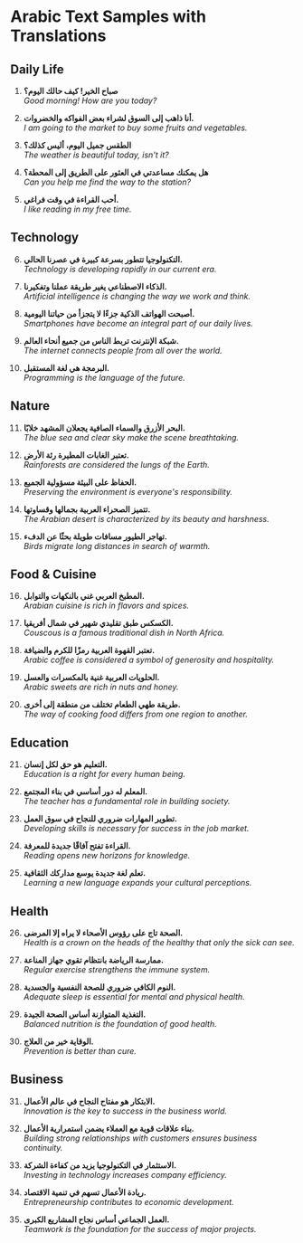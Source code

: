# Arabic Text Samples with Translations

## Daily Life
1. **صباح الخير! كيف حالك اليوم؟**  
   _Good morning! How are you today?_

2. **أنا ذاهب إلى السوق لشراء بعض الفواكه والخضروات.**  
   _I am going to the market to buy some fruits and vegetables._

3. **الطقس جميل اليوم، أليس كذلك؟**  
   _The weather is beautiful today, isn't it?_

4. **هل يمكنك مساعدتي في العثور على الطريق إلى المحطة؟**  
   _Can you help me find the way to the station?_

5. **أحب القراءة في وقت فراغي.**  
   _I like reading in my free time._

## Technology
6. **التكنولوجيا تتطور بسرعة كبيرة في عصرنا الحالي.**  
   _Technology is developing rapidly in our current era._

7. **الذكاء الاصطناعي يغير طريقة عملنا وتفكيرنا.**  
   _Artificial intelligence is changing the way we work and think._

8. **أصبحت الهواتف الذكية جزءًا لا يتجزأ من حياتنا اليومية.**  
   _Smartphones have become an integral part of our daily lives._

9. **شبكة الإنترنت تربط الناس من جميع أنحاء العالم.**  
   _The internet connects people from all over the world._

10. **البرمجة هي لغة المستقبل.**  
    _Programming is the language of the future._

## Nature
11. **البحر الأزرق والسماء الصافية يجعلان المشهد خلابًا.**  
    _The blue sea and clear sky make the scene breathtaking._

12. **تعتبر الغابات المطيرة رئة الأرض.**  
    _Rainforests are considered the lungs of the Earth._

13. **الحفاظ على البيئة مسؤولية الجميع.**  
    _Preserving the environment is everyone's responsibility._

14. **تتميز الصحراء العربية بجمالها وقساوتها.**  
    _The Arabian desert is characterized by its beauty and harshness._

15. **تهاجر الطيور مسافات طويلة بحثًا عن الدفء.**  
    _Birds migrate long distances in search of warmth._

## Food & Cuisine
16. **المطبخ العربي غني بالنكهات والتوابل.**  
    _Arabian cuisine is rich in flavors and spices._

17. **الكسكس طبق تقليدي شهير في شمال أفريقيا.**  
    _Couscous is a famous traditional dish in North Africa._

18. **تعتبر القهوة العربية رمزًا للكرم والضيافة.**  
    _Arabic coffee is considered a symbol of generosity and hospitality._

19. **الحلويات العربية غنية بالمكسرات والعسل.**  
    _Arabic sweets are rich in nuts and honey._

20. **طريقة طهي الطعام تختلف من منطقة إلى أخرى.**  
    _The way of cooking food differs from one region to another._

## Education
21. **التعليم هو حق لكل إنسان.**  
    _Education is a right for every human being._

22. **المعلم له دور أساسي في بناء المجتمع.**  
    _The teacher has a fundamental role in building society._

23. **تطوير المهارات ضروري للنجاح في سوق العمل.**  
    _Developing skills is necessary for success in the job market._

24. **القراءة تفتح آفاقًا جديدة للمعرفة.**  
    _Reading opens new horizons for knowledge._

25. **تعلم لغة جديدة يوسع مداركك الثقافية.**  
    _Learning a new language expands your cultural perceptions._

## Health
26. **الصحة تاج على رؤوس الأصحاء لا يراه إلا المرضى.**  
    _Health is a crown on the heads of the healthy that only the sick can see._

27. **ممارسة الرياضة بانتظام تقوي جهاز المناعة.**  
    _Regular exercise strengthens the immune system._

28. **النوم الكافي ضروري للصحة النفسية والجسدية.**  
    _Adequate sleep is essential for mental and physical health._

29. **التغذية المتوازنة أساس الصحة الجيدة.**  
    _Balanced nutrition is the foundation of good health._

30. **الوقاية خير من العلاج.**  
    _Prevention is better than cure._

## Business
31. **الابتكار هو مفتاح النجاح في عالم الأعمال.**  
    _Innovation is the key to success in the business world._

32. **بناء علاقات قوية مع العملاء يضمن استمرارية الأعمال.**  
    _Building strong relationships with customers ensures business continuity._

33. **الاستثمار في التكنولوجيا يزيد من كفاءة الشركة.**  
    _Investing in technology increases company efficiency._

34. **ريادة الأعمال تسهم في تنمية الاقتصاد.**  
    _Entrepreneurship contributes to economic development._

35. **العمل الجماعي أساس نجاح المشاريع الكبرى.**  
    _Teamwork is the foundation for the success of major projects._
